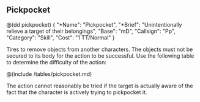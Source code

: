 ## Pickpocket

@(dd pickpocket)
{ 
  "*Name": "Pickpocket",
  "*Brief": "Unintentionally relieve a target of their belongings",
  "Base": "mD",
  "Callsign": "Pp",
  "Category": "Skill",
  "Cost": "1 TT/Normal"
}

Tires to remove objects from another characters. The objects must not be
secured to its body for the action to be successful. Use the following
table to determine the difficulty of the action:

@(include /tables/pickpocket.md)

The action cannot reasonably be tried if the target is actually aware of
the fact that the character is actively trying to pickpocket it.
